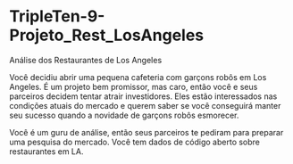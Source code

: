 # TripleTen-9-Projeto_Rest_LosAngeles


Análise dos Restaurantes de Los Angeles

Você decidiu abrir uma pequena cafeteria com garçons robôs em Los Angeles. É um projeto bem promissor, mas caro, então você e seus parceiros decidem tentar atrair investidores. Eles estão interessados nas condições atuais do mercado e querem saber se você conseguirá manter seu sucesso quando a novidade de garçons robôs esmorecer.

Você é um guru de análise, então seus parceiros te pediram para preparar uma pesquisa do mercado. Você tem dados de código aberto sobre restaurantes em LA.
